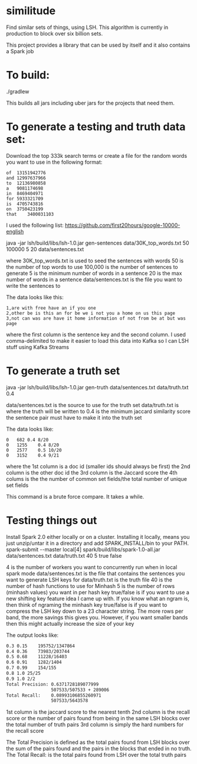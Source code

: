 # similitude
Find similar sets of things, using LSH. This algorithm is currently in production to block over six billion sets.

This project provides a library that can be used by itself and it also contains a Spark job

#  To build:
./gradlew

This builds all jars including uber jars for the projects that need them.

# To generate a testing and truth data set:
 
Download the top 333k search terms or create a file for the random words you want to use in the following format:

```the	23135851162
of	13151942776
and	12997637966
to	12136980858
a	9081174698
in	8469404971
for	5933321709
is	4705743816
on	3750423199
that	3400031103
```

I used the following list: https://github.com/first20hours/google-10000-english

java -jar lsh/build/libs/lsh-1.0.jar gen-sentences data/30K_top_words.txt 50 100000 5 20 data/sentences.txt

where 30K_top_words.txt is used to seed the sentences with words
50 is the number of top words to use
100,000 is the number of sentences to generate
5 is the minimum number of words in a sentence
20 is the max number of words in a sentence
data/sentences.txt is the file you want to write the sentences to


The data looks like this:

```0,my all free but to more you that new if to of was new one or on for
1,are with free have an if you one
2,other be is this an for be we i not you a home on us this page
3,not can was are have it home information of not from be at but was page
```

where the first column is the sentence key and the second column. I used comma-delimited to make it easier to load this data into Kafka so I can LSH stuff using Kafka Streams

# To generate a truth set
java -jar lsh/build/libs/lsh-1.0.jar gen-truth data/sentences.txt data/truth.txt 0.4

data/sentences.txt is the source to use for the truth set
data/truth.txt is where the truth will be written to
0.4 is the minimum jaccard similarity score the sentence pair must have to make it into the truth set


The data looks like:

```0	336	0.4	10/23
0	682	0.4	8/20
0	1255	0.4	8/20
0	2577	0.5	10/20
0	3152	0.4	9/21
```

where the 1st column is a doc id (smaller ids should always be first)
the 2nd column is the other doc id
the 3rd column is the Jaccard score
the 4th colums is the the number of common set fields/the total number of unique set fields

This command is a brute force compare. It takes a while.

# Testing things out
Install Spark 2.0 either locally or on a cluster. Installing it locally, means you just unzip/untar it in a directory and add SPARK_INSTALL/bin to your PATH.
spark-submit --master local[4] spark/build/libs/spark-1.0-all.jar data/sentences.txt data/truth.txt 40 5 true false

4 is the number of workers you want to concurrently run when in local spark mode
data/sentences.txt is the file that contains the sentences you want to generate LSH keys for
data/truth.txt is the truth file
40 is the number of hash functions to use for Minhash
5 is the number of rows (minhash values) you want in per hash key
true/false is if you want to use a new shifting key feature idea I came up with. If you know what an ngram is, then think of ngraming the minhash key
true/false is if you want to compress the LSH key down to a 23 character string. The more rows per band, the more savings this gives you. However, if you want smaller bands then this might actually increase the size of your key

The output looks like:

```0.2     0.06    225107/4073981
0.3	0.15	195752/1347864
0.4	0.36	73983/203744
0.5	0.68	11228/16403
0.6	0.91	1282/1404
0.7	0.99	154/155
0.8	1.0	25/25
0.9	1.0	2/2
Total Precision: 0.6371728189077999
                 507533/507533 + 289006
Total Recall:    0.08993106855260971
                 507533/5643578
```
                 

1st column is the jaccard score to the nearest tenth
2nd column is the recall score or the number of pairs found from being in the same LSH blocks over the total number of truth pairs
3rd column is simply the hard numbers for the recall score


The Total Precision is defined as the total pairs found from LSH blocks over the sum of the pairs found and the pairs in the blocks that ended in no truth.
The Total Recall: is the total pairs found from LSH over the total truth pairs

